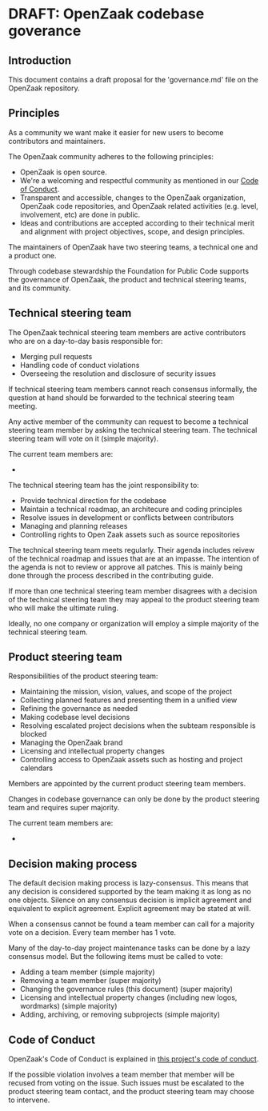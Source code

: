 
# DRAFT: OpenZaak codebase goverance

## Introduction

This document contains a draft proposal for the 'governance.md' file on the OpenZaak repository.

## Principles

As a community we want make it easier for new users to become contributors and maintainers.

The OpenZaak community adheres to the following principles:

* OpenZaak is open source.
* We're a welcoming and respectful community as mentioned in our [Code of Conduct](#Code-of-Conduct).
* Transparent and accessible, changes to the OpenZaak organization, OpenZaak code repositories, and OpenZaak related activities (e.g. level, involvement, etc) are done in public.
* Ideas and contributions are accepted according to their technical merit and alignment with project objectives, scope, and design principles.

The maintainers of OpenZaak have two steering teams, a technical one and a product one.

Through codebase stewardship the Foundation for Public Code supports the governance of OpenZaak, the product and technical steering teams, and its community.

## Technical steering team

The OpenZaak technical steering team members are active contributors who are on a day-to-day basis responsible for:

* Merging pull requests
* Handling code of conduct violations
* Overseeing the resolution and disclosure of security issues

If technical steering team members cannot reach consensus informally, the question at hand should be forwarded to the technical steering team meeting.

Any active member of the community can request to become a technical steering team member by asking the technical steering team. The technical steering team will vote on it (simple majority).

The current team members are:

* 

The technical steering team has the joint responsibility to:

* Provide technical direction for the codebase
* Maintain a technical roadmap, an architecure and coding principles
* Resolve issues in development or conflicts between contributors
* Managing and planning releases
* Controlling rights to Open Zaak assets such as source repositories

The technical steering team meets regularly. Their agenda includes reivew of the technical roadmap and issues that are at an impasse. The intention of the agenda is not to review or approve all patches. This is mainly being done through the process described in the contributing guide.

If more than one technical steering team member disagrees with a decision of the technical steering team they may appeal to the product steering team who will make the ultimate ruling.

Ideally, no one company or organization will employ a simple majority of the technical steering team.

## Product steering team

Responsibilities of the product steering team:

* Maintaining the mission, vision, values, and scope of the project
* Collecting planned features and presenting them in a unified view
* Refining the governance as needed
* Making codebase level decisions
* Resolving escalated project decisions when the subteam responsible is blocked
* Managing the OpenZaak brand
* Licensing and intellectual property changes
* Controlling access to OpenZaak assets such as hosting and project calendars

Members are appointed by the current product steering team members.

Changes in codebase governance can only be done by the product steering team and requires super majority. 

The current team members are:

* 

## Decision making process

The default decision making process is lazy-consensus. This means that any decision is considered supported by the team making it as long as no one objects. Silence on any consensus decision is implicit agreement and equivalent to explicit agreement. Explicit agreement may be stated at will.

When a consensus cannot be found a team member can call for a majority vote on a decision. Every team member has 1 vote.

Many of the day-to-day project maintenance tasks can be done by a lazy consensus model. But the following items must be called to vote:

* Adding a team member (simple majority)
* Removing a team member (super majority)
* Changing the governance rules (this document) (super majority) 
* Licensing and intellectual property changes (including new logos, wordmarks) (simple majority)
* Adding, archiving, or removing subprojects (simple majority)

## Code of Conduct

OpenZaak's Code of Conduct is explained in [this project's code of conduct](https://hackmd.io/I9xVIG33THuBSFmg1zlkQA).

If the possible violation involves a team member that member will be recused from voting on the issue. Such issues must be escalated to the product steering team contact, and the product steering team may choose to intervene.
